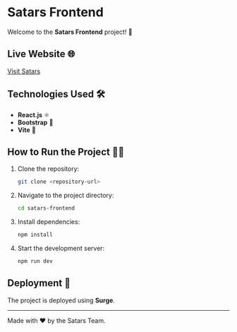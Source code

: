 # Satars Frontend

Welcome to the **Satars Frontend** project! 🎉

## Live Website 🌐
[Visit Satars](https://satars.surge.sh/)

## Technologies Used 🛠️
- **React.js** ⚛️
- **Bootstrap** 🎨
- **Vite** 🚀

## How to Run the Project 🏃‍♂️
1. Clone the repository:
   ```sh
   git clone <repository-url>
   ```
2. Navigate to the project directory:
   ```sh
   cd satars-frontend
   ```
3. Install dependencies:
   ```sh
   npm install
   ```
4. Start the development server:
   ```sh
   npm run dev
   ```

## Deployment 🚀
The project is deployed using **Surge**.

---
Made with ❤️ by the Satars Team.

